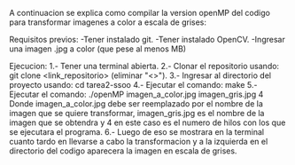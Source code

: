 A continuacion se explica como compilar la version openMP del codigo para transformar
imagenes a color a escala de grises:

Requisitos previos:
-Tener instalado git.
-Tener instalado OpenCV.
-Ingresar una imagen .jpg a color (que pese al menos MB)

Ejecucion:
1.- Tener una terminal abierta.
2.- Clonar el repositorio usando: git clone <link_repositorio> (eliminar "<>").
3.- Ingresar al directorio del proyecto usando: cd tarea2-ssoo
4.- Ejecutar el comando: make
5.- Ejecutar el comando: ./openMP imagen_a_color.jpg imagen_gris.jpg 4
    Donde imagen_a_color.jpg debe ser reemplazado por el nombre de la imagen que se quiere
    transformar, imagen_gris.jpg es el nombre de la imagen que se obtendra y 4 en este caso es el numero de hilos con los que se ejecutara el programa.
6.- Luego de eso se mostrara en la terminal cuanto tardo en llevarse a cabo la transformacion y a la izquierda en el directorio del codigo aparecera la imagen en escala de grises.